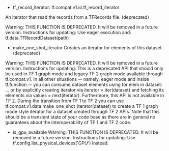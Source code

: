  - tf_record_iterator:
 tf.compat.v1.io.tf_record_iterator

 An iterator that read the records from a TFRecords file. (deprecated)

 Warning: THIS FUNCTION IS DEPRECATED. It will be removed in a future version. Instructions for updating: Use eager execution and: tf.data.TFRecordDataset(path)

 - make_one_shot_iterator
 Creates an iterator for elements of this dataset. (deprecated)

 Warning: THIS FUNCTION IS DEPRECATED. It will be removed in a future version. Instructions for updating: This is a deprecated API that should only be used in TF 1 graph mode and legacy TF 2 graph mode available through tf.compat.v1. In all other situations -- namely, eager mode and inside tf.function -- you can consume dataset elements using for elem in dataset: ... or by explicitly creating iterator via iterator = iter(dataset) and fetching its elements via values = next(iterator). Furthermore, this API is not available in TF 2. During the transition from TF 1 to TF 2 you can use tf.compat.v1.data.make_one_shot_iterator(dataset) to create a TF 1 graph mode style iterator for a dataset created through TF 2 APIs. Note that this should be a transient state of your code base as there are in general no guarantees about the interoperability of TF 1 and TF 2 code.

 - is_gpu_available
 Warning: THIS FUNCTION IS DEPRECATED. It will be removed in a future version. Instructions for updating: Use tf.config.list_physical_devices('GPU') instead.

 